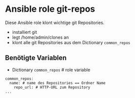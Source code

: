 # Ansible role git-repos

Diese Ansible role klont wichtige git Repositories.

- installiert git
- legt /home/admin/clones an
- klont alle git Repositories aus dem Dictionary `common_repos`

## Benötigte Variablen

- Dictionary `common_repos` # role variable
```
common_repos:
  name: # name des Repositories == Ordner Name
    repo_url: # HTTP-URL zum Repository
...

```
